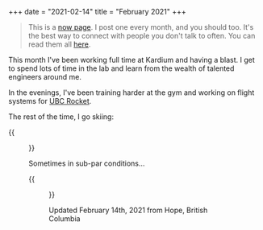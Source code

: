 +++
date = "2021-02-14"
title = "February 2021"
+++

> This is a [now page](https://sive.rs/now). I post one every month, and you should too. It's the best way to connect with people you don't talk to often. You can read them all [here](/now).

This month I've been working full time at Kardium and having a blast. I get to spend lots of time in the lab and learn from the wealth of talented engineers around me.

In the evenings, I've been training harder at the gym and working on flight systems for [UBC Rocket](https://www.ubcrocket.com/).

The rest of the time, I go skiing:

{{<figure src="tobias.jpeg">}}

Sometimes in sub-par conditions...

{{<figure src="bad.jpeg">}}

Updated February 14th, 2021 from Hope, British Columbia
